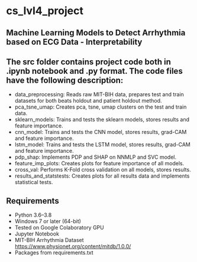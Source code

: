# cs_lvl4_project
## Machine Learning Models to Detect Arrhythmia based on ECG Data - Interpretability


## The src folder contains project code both in .ipynb notebook and .py format. The code files have the following description:

  - data_preprocessing: Reads raw MIT-BIH data, prepares test and train datasets for both beats holdout and patient holdout method.
  - pca_tsne_umap: Creates pca, tsne, umap clusters on the test and train data.
  - sklearn_models: Trains and tests the sklearn models, stores results and feature importance.
  - cnn_model: Trains and tests the CNN model, stores results, grad-CAM and feature importance.
  - lstm_model: Trains and tests the LSTM model, stores results, grad-CAM and feature importance.
  - pdp_shap: Implements PDP and SHAP on NNMLP and SVC model.
  - feature_imp_plots: Creates plots for feature importance of all models.
  - cross_val: Performs K-Fold cross validation on all models, stores results.
  - results_and_statstests: Creates plots for all results data and implements statistical tests.

## Requirements

* Python 3.6–3.8
* Windows 7 or later (64-bit) 
* Tested on Google Colaboratory GPU
* Jupyter Notebook
* MIT-BIH Arrhythmia Dataset https://www.physionet.org/content/mitdb/1.0.0/
* Packages from requirements.txt

